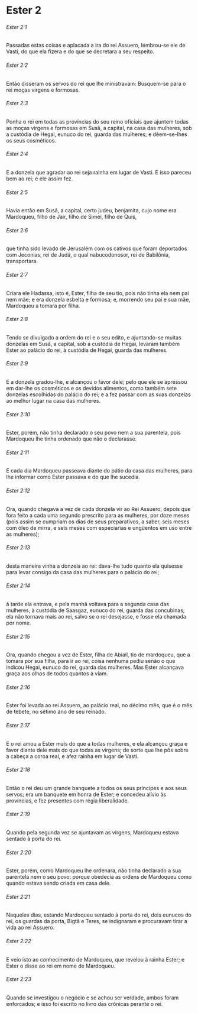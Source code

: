 # Ester 2

###### Ester 2:1

Passadas estas coisas e aplacada a ira do rei Assuero, lembrou-se ele de Vasti, do que ela fizera e do que se decretara a seu respeito.

###### Ester 2:2

Então disseram os servos do rei que lhe ministravam: Busquem-se para o rei moças virgens e formosas.

###### Ester 2:3

Ponha o rei em todas as províncias do seu reino oficiais que ajuntem todas as moças virgens e formosas em Susã, a capital, na casa das mulheres, sob a custódia de Hegai, eunuco do rei, guarda das mulheres; e dêem-se-lhes os seus cosméticos.

###### Ester 2:4

E a donzela que agradar ao rei seja rainha em lugar de Vasti. E isso pareceu bem ao rei; e ele assim fez.

###### Ester 2:5

Havia então em Susã, a capital, certo judeu, benjamita, cujo nome era Mardoqueu, filho de Jair, filho de Simei, filho de Quis,

###### Ester 2:6

que tinha sido levado de Jerusalém com os cativos que foram deportados com Jeconias, rei de Judá, o qual nabucodonosor, rei de Babilônia, transportara.

###### Ester 2:7

Criara ele Hadassa, isto é, Ester, filha de seu tio, pois não tinha ela nem pai nem mãe; e era donzela esbelta e formosa; e, morrendo seu pai e sua mãe, Mardoqueu a tomara por filha.

###### Ester 2:8

Tendo se divulgado a ordem do rei e o seu edito, e ajuntando-se muitas donzelas em Susã, a capital, sob a custódia de Hegai, levaram também Ester ao palácio do rei, à custódia de Hegai, guarda das mulheres.

###### Ester 2:9

E a donzela gradou-lhe, e alcançou o favor dele; pelo que ele se apressou em dar-lhe os cosméticos e os devidos alimentos, como também sete donzelas escolhidas do palácio do rei; e a fez passar com as suas donzelas ao melhor lugar na casa das mulheres.

###### Ester 2:10

Ester, porém, não tinha declarado o seu povo nem a sua parentela, pois Mardoqueu lhe tinha ordenado que não o declarasse.

###### Ester 2:11

E cada dia Mardoqueu passeava diante do pátio da casa das mulheres, para lhe informar como Ester passava e do que lhe sucedia.

###### Ester 2:12

Ora, quando chegava a vez de cada donzela vir ao Rei Assuero, depois que fora feito a cada uma segundo prescrito para as mulheres, por doze meses (pois assim se cumpriam os dias de seus preparativos, a saber, seis meses com óleo de mirra, e seis meses com especiarias e ungüentos em uso entre as mulheres);

###### Ester 2:13

desta maneira vinha a donzela ao rei: dava-lhe tudo quanto ela quisesse para levar consigo da casa das mulheres para o palácio do rei;

###### Ester 2:14

à tarde ela entrava, e pela manhã voltava para a segunda casa das mulheres, à custódia de Saasgaz, eunuco do rei, guarda das concubinas; ela não tornava mais ao rei, salvo se o rei desejasse, e fosse ela chamada por nome.

###### Ester 2:15

Ora, quando chegou a vez de Ester, filha de Abiail, tio de mardoqueu, que a tomara por sua filha, para ir ao rei, coisa nenhuma pediu senão o que indicou Hegai, eunuco do rei, guarda das mulheres. Mas Ester alcançava graça aos olhos de todos quantos a viam.

###### Ester 2:16

Ester foi levada ao rei Assuero, ao palácio real, no décimo mês, que é o mês de tebete, no sétimo ano de seu reinado.

###### Ester 2:17

E o rei amou a Ester mais do que a todas mulheres, e ela alcançou graça e favor diante dele mais do que todas as virgens; de sorte que lhe pôs sobre a cabeça a coroa real, e afez rainha em lugar de Vasti.

###### Ester 2:18

Então o rei deu um grande banquete a todos os seus príncipes e aos seus servos; era um banquete em honra de Ester; e concedeu alívio às províncias, e fez presentes com régia liberalidade.

###### Ester 2:19

Quando pela segunda vez se ajuntavam as virgens, Mardoqueu estava sentado à porta do rei.

###### Ester 2:20

Ester, porém, como Mardoqueu lhe ordenara, não tinha declarado a sua parentela nem o seu povo: porque obedecia as ordens de Mardoqueu como quando estava sendo criada em casa dele.

###### Ester 2:21

Naqueles dias, estando Mardoqueu sentado à porta do rei, dois eunucos do rei, os guardas da porta, Bigtã e Teres, se indignaram e procuravam tirar a vida ao rei Assuero.

###### Ester 2:22

E veio isto ao conhecimento de Mardoqueu, que revelou à rainha Ester; e Ester o disse ao rei em nome de Mardoqueu.

###### Ester 2:23

Quando se investigou o negócio e se achou ser verdade, ambos foram enforcados; e isso foi escrito no livro das crônicas perante o rei.

